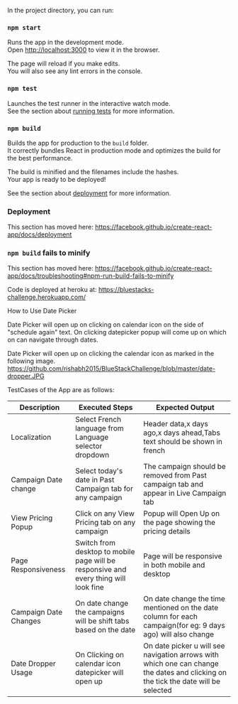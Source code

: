 


In the project directory, you can run:

### `npm start`

Runs the app in the development mode.<br />
Open [http://localhost:3000](http://localhost:3000) to view it in the browser.

The page will reload if you make edits.<br />
You will also see any lint errors in the console.

### `npm test`

Launches the test runner in the interactive watch mode.<br />
See the section about [running tests](https://facebook.github.io/create-react-app/docs/running-tests) for more information.

### `npm build`

Builds the app for production to the `build` folder.<br />
It correctly bundles React in production mode and optimizes the build for the best performance.

The build is minified and the filenames include the hashes.<br />
Your app is ready to be deployed!

See the section about [deployment](https://facebook.github.io/create-react-app/docs/deployment) for more information.


### Deployment

This section has moved here: https://facebook.github.io/create-react-app/docs/deployment

### `npm build` fails to minify

This section has moved here: https://facebook.github.io/create-react-app/docs/troubleshooting#npm-run-build-fails-to-minify

Code is deployed at heroku at:
https://bluestacks-challenge.herokuapp.com/

How to Use Date Picker

Date Picker will open up on clicking on calendar icon on the side of "schedule again" text.
On clicking datepicker popup will come up on which on can navigate through dates.

Date Picker will open up on clicking the calendar icon as marked in the following image.
https://github.com/rishabh2015/BlueStackChallenge/blob/master/date-dropper.JPG

TestCases of the App are as follows:

| Description   | Executed Steps                |Expected Output                                           |
| ------------- | ----------------------------- | -------------------------------------------------------- |
| Localization  | Select French language from Language selector dropdown                  | Header data,x days ago,x days ahead,Tabs text should be shown in french                                            |
| Campaign Date change  | Select today's date in Past Campaign tab for any campaign                  | The campaign should be removed from Past campaign tab and appear in Live Campaign tab                                          |
| View Pricing Popup  | Click on any View Pricing tab on any campaign                  | Popup will Open Up on the page showing the pricing details                                          |
| Page Responsiveness  | Switch from desktop to mobile page will be responsive and every thing will look fine                  | Page will be responsive in both mobile and desktop                                          |
| Campaign Date Changes   | On date change the campaigns will be shift tabs based on the date                   |   On date change the time mentioned on the date column for each campaign(for eg: 9 days ago) will also change                                        | 
| Date Dropper Usage   | On Clicking on calendar icon datepicker will open up                   |   On date picker u will see navigation arrows with which one can change the dates and clicking on the tick the date will be selected                                        | 